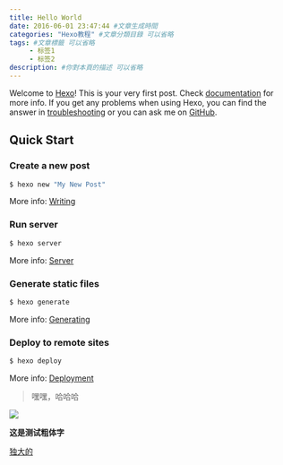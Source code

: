 ```yaml
---
title: Hello World
date: 2016-06-01 23:47:44 #文章生成時間
categories: "Hexo教程" #文章分類目錄 可以省略
tags: #文章標籤 可以省略
     - 标签1
     - 标签2
description: #你對本頁的描述 可以省略
---
```

Welcome to [Hexo](https://hexo.io/)! This is your very first post. Check [documentation](https://hexo.io/docs/) for more info. If you get any problems when using Hexo, you can find the answer in [troubleshooting](https://hexo.io/docs/troubleshooting.html) or you can ask me on [GitHub](https://github.com/hexojs/hexo/issues).

<!-- more -->

## Quick Start

### Create a new post

``` bash
$ hexo new "My New Post"
```

More info: [Writing](https://hexo.io/docs/writing.html)

### Run server

``` bash
$ hexo server
```

More info: [Server](https://hexo.io/docs/server.html)

### Generate static files

``` bash
$ hexo generate
```

More info: [Generating](https://hexo.io/docs/generating.html)

### Deploy to remote sites

``` java
$ hexo deploy
```

More info: [Deployment](https://hexo.io/docs/one-command-deployment.html)

> 嘿嘿，哈哈哈

![](https://i.loli.net/2020/11/25/uxpOAJy9zT8VdS3.png)

**这是测试粗体字**

[独大的](。)